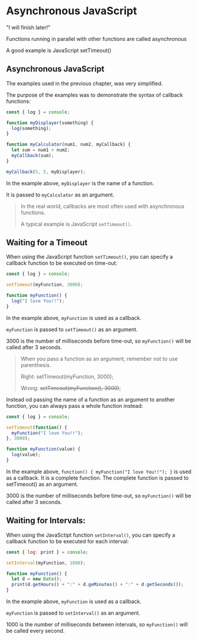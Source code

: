 # Asynchronous JavaScript

"I will finish later!"

Functions running in parallel with other functions are called asynchronous

A good example is JavaScript setTimeout()

## Asynchronous JavaScript

The examples used in the previous chapter, was very simplified.

The purpose of the examples was to demonstrate the syntax of callback functions:

```javascript
const { log } = console;

function myDisplayer(something) {
  log(something);
}

function myCalculator(num1, num2, myCallback) {
  let sum = num1 + num2;
  myCallback(sum);
}

myCallback(5, 5, myDisplayer);
```

In the example above, `myDisplayer` is the name of a function.

It is passed to `myCalculator` as an argument.

> In the real world, callbacks are most often used with asynchronous functions.
> 
> A typical example is JavaScript `setTimeout()`.

## Waiting for a Timeout

When using the JavaScript function `setTimeout()`, you can specify a callback function to be executed on time-out:

```javascript
const { log } = console;

setTimeout(myFunction, 3000);

function myFunction() {
  log("I love You!!");
}
```

In the example above, `myFunction` is used as a callback.

`myFunction` is passed to `setTimeout()` as an argument.

3000 is the number of milliseconds before time-out, so `myFunction()` will be called after 3 seconds.

> When you pass a function as an argument, remember not to use parenthesis.
> 
> Right: setTimeout(myFunction, 3000);
> 
> Wrong: ~~setTimeout(myFunction(), 3000)~~;

Instead od passing the name of a function as an argument to another function, you can always pass a whole function instead:

```javascript
const { log } = console;

setTimeout(function() {
  myFunction("I love You!!");
}, 3000);

function myFunction(value) {
  log(value);
}
```

In the example above, `function() { myFunction("I love You!!"); }` is used as a callback. It is a complete function. The complete function is passed to setTimeout() as an argument.

3000 is the number of milliseconds before time-out, so `myFunction()` will be called after 3 seconds.

## Waiting for Intervals:

When using the JavaSctipt function `setInterval()`, you can specify a callback function to be executed for each interval:

```javascript
const { log: print } = console;

setInterval(myFunction, 1000);

function myFunction() {
  let d = new Date();
  print(d.getHours() + ":" + d.geMinutes() + ":" + d.getSeconds());
}
```

In the example above, `myFunction` is used as a callback.

`myFunction` is passed to `setInterval()` as an argument.

1000 is the number of milliseconds between intervals, so `myFunction()` will be called every second.